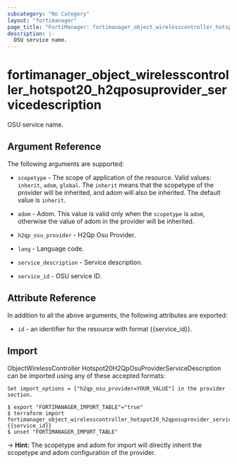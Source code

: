 ```yaml
---
subcategory: "No Category"
layout: "fortimanager"
page_title: "FortiManager: fortimanager_object_wirelesscontroller_hotspot20_h2qposuprovider_servicedescription"
description: |-
  OSU service name.
---
```


# fortimanager_object_wirelesscontroller_hotspot20_h2qposuprovider_servicedescription
OSU service name.

## Argument Reference


The following arguments are supported:

* `scopetype` - The scope of application of the resource. Valid values: `inherit`, `adom`, `global`. The `inherit` means that the scopetype of the provider will be inherited, and adom will also be inherited. The default value is `inherit`.
* `adom` - Adom. This value is valid only when the `scopetype` is `adom`, otherwise the value of adom in the provider will be inherited.
* `h2qp_osu_provider` - H2Qp Osu Provider.

* `lang` - Language code.
* `service_description` - Service description.
* `service_id` - OSU service ID.


## Attribute Reference

In addition to all the above arguments, the following attributes are exported:
* `id` - an identifier for the resource with format {{service_id}}.

## Import

ObjectWirelessController Hotspot20H2QpOsuProviderServiceDescription can be imported using any of these accepted formats:
```
Set import_options = ["h2qp_osu_provider=YOUR_VALUE"] in the provider section.

$ export "FORTIMANAGER_IMPORT_TABLE"="true"
$ terraform import fortimanager_object_wirelesscontroller_hotspot20_h2qposuprovider_servicedescription.labelname {{service_id}}
$ unset "FORTIMANAGER_IMPORT_TABLE"
```
-> **Hint:** The scopetype and adom for import will directly inherit the scopetype and adom configuration of the provider.
